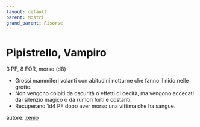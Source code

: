 ```yaml
---
layout: default
parent: Mostri
grand_parent: Risorse
---
```


# Pipistrello, Vampiro
3 PF, 8 FOR, morso (d8)
- Grossi mammiferi volanti con abitudini notturne che fanno il nido nelle grotte.
- Non vengono colpiti da oscurità o effetti di cecità, ma vengono accecati dal silenzio magico o da rumori forti e costanti.
- Recuperano 1d4 PF dopo aver morso una vittima che ha sangue.

autore: [xenio](https://xenioinabottle.blogspot.com)
